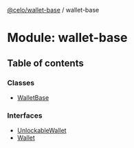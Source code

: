 [@celo/wallet-base](../README.md) / wallet-base

# Module: wallet-base

## Table of contents

### Classes

- [WalletBase](../classes/wallet_base.WalletBase.md)

### Interfaces

- [UnlockableWallet](../interfaces/wallet_base.UnlockableWallet.md)
- [Wallet](../interfaces/wallet_base.Wallet.md)
